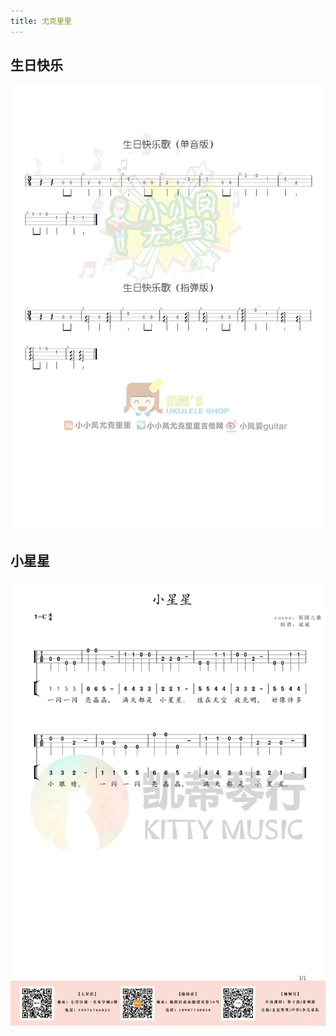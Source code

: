 ```yaml
---
title: 尤克里里
---
```


## 生日快乐

![生日快乐](./ukulele/happybirthday.jpg)

## 小星星

![小星星](./ukulele/littlestar.jpg)
